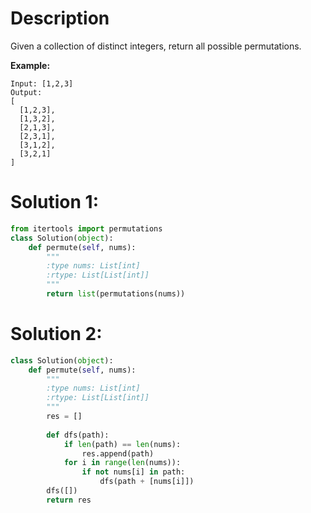 # Description

Given a collection of distinct integers, return all possible permutations.

**Example:**

```
Input: [1,2,3]
Output:
[
  [1,2,3],
  [1,3,2],
  [2,1,3],
  [2,3,1],
  [3,1,2],
  [3,2,1]
]
```

# Solution 1:

```python
from itertools import permutations
class Solution(object):
    def permute(self, nums):
        """
        :type nums: List[int]
        :rtype: List[List[int]]
        """
        return list(permutations(nums))
```

# Solution 2:

```python
class Solution(object):
    def permute(self, nums):
        """
        :type nums: List[int]
        :rtype: List[List[int]]
        """
        res = []
        
        def dfs(path):
            if len(path) == len(nums):
                res.append(path)
            for i in range(len(nums)):
                if not nums[i] in path:
                    dfs(path + [nums[i]])
        dfs([])
        return res
```
